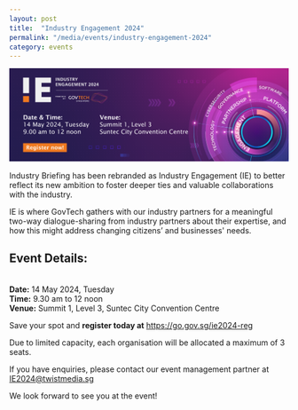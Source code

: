 ```yaml
---
layout: post
title:  "Industry Engagement 2024"
permalink: "/media/events/industry-engagement-2024"
category: events
---
```


![GovTech Industry Engagement 2024](/images/media/events/GovTech_IE2024_EventsPageBanner_V4.png)

Industry Briefing has been rebranded as Industry Engagement (IE) to better reflect its new ambition to foster deeper ties and valuable collaborations with the industry. 

IE is where GovTech gathers with our industry partners for a meaningful two-way dialogue-sharing from industry partners about their expertise, and how this might address changing citizens’ and businesses' needs.

## Event Details:
<br>**Date:** 14 May 2024, Tuesday
<br>**Time:** 9.30 am to 12 noon
<br>**Venue:** Summit 1, Level 3, Suntec City Convention Centre

Save your spot and **register today at** <https://go.gov.sg/ie2024-reg>

Due to limited capacity, each organisation will be allocated a maximum of 3 seats.

If you have enquiries, please contact our event management partner at <IE2024@twistmedia.sg>

We look forward to see you at the event!
